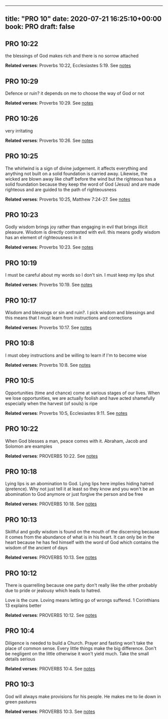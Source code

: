 
---
title: "PRO 10"
date: 2020-07-21 16:25:10+00:00
book: PRO
draft: false
---

## PRO 10:22

the blessings of God makes rich and there is no sorrow attached

**Related verses**: Proverbs 10:22, Ecclesiastes 5:19. See [notes](https://my.bible.com/notes/3478694586359734803)


## PRO 10:29

Defence or ruin? it depends on me to choose the way of God or not

**Related verses**: Proverbs 10:29. See [notes](https://my.bible.com/notes/3464620610058707660)


## PRO 10:26

very irritating

**Related verses**: Proverbs 10:26. See [notes](https://my.bible.com/notes/3464619126650823362)


## PRO 10:25

The whirlwind is a sign of divine judgement. it affects everything and anything not built on a solid foundation is carried away. Likewise, the wicked are blown away like chaff before the wind but the righteous has a solid foundation because they keep the word of God (Jesus) and are made righteous and are guided to the path of righteousness

**Related verses**: Proverbs 10:25, Matthew 7:24-27. See [notes](https://my.bible.com/notes/3464617402070459061)


## PRO 10:23

Godly wisdom brings joy rather than engaging in evil that brings illicit pleasure. Wisdom is directly contrasted with evil. this means godly wisdom has an element of righteousness in it

**Related verses**: Proverbs 10:23. See [notes](https://my.bible.com/notes/3464614435648955045)


## PRO 10:19

I must be careful about my words so I don't sin. I must keep my lips shut

**Related verses**: Proverbs 10:19. See [notes](https://my.bible.com/notes/3464610050193744517)


## PRO 10:17

Wisdom and blessings or sin and ruin?. I pick wisdom and blessings and this means that I must learn from instructions and corrections

**Related verses**: Proverbs 10:17. See [notes](https://my.bible.com/notes/3464607658375111290)


## PRO 10:8

I must obey instructions and be willing to learn if I'm to become wise

**Related verses**: Proverbs 10:8. See [notes](https://my.bible.com/notes/3464602491504288317)


## PRO 10:5

Opportunities (time and chance) come at various stages of our lives. When we lose opportunities, we are actually foolish and have acted shamefully especially when the harvest (of souls) is ripe

**Related verses**: Proverbs 10:5, Ecclesiastes 9:11. See [notes](https://my.bible.com/notes/3464600539735253552)


## PRO 10:22

When God blesses a man, peace comes with it. Abraham, Jacob and Solomon are examples

**Related verses**: PROVERBS 10:22. See [notes](https://my.bible.com/notes/2695237799192027943)


## PRO 10:18

Lying lips is an abomination to God. Lying lips here implies hiding hatred (pretence). Why not just tell it at least so they know and you won't be an abomination to God anymore or just forgive the person and be free

**Related verses**: PROVERBS 10:18. See [notes](https://my.bible.com/notes/2695229741246178050)


## PRO 10:13

Skillful and godly wisdom is found on the mouth of the discerning because it comes from the abundance of what is in his heart. It can only be in the heart because he has fed himself with the word of God which contains the wisdom of the ancient of days

**Related verses**: PROVERBS 10:13. See [notes](https://my.bible.com/notes/2695226370485379825)


## PRO 10:12

There is quarrelling because one party don't really like the other probably due to pride or jealousy which leads to hatred.

Love is the cure. Loving means letting go of wrongs suffered. 1 Corinthians 13 explains better

**Related verses**: PROVERBS 10:12. See [notes](https://my.bible.com/notes/2695224669686719207)


## PRO 10:4

Diligence is needed to build a Church. Prayer and fasting won't take the place of common sense. Every little things make the big difference. Don't be negligent on the little otherwise it won't yield much. Take the small details serious

**Related verses**: PROVERBS 10:4. See [notes](https://my.bible.com/notes/2695221128536515281)


## PRO 10:3

God will always make provisions for his people. He makes me to lie down in green pastures

**Related verses**: PROVERBS 10:3. See [notes](https://my.bible.com/notes/2694551683686196089)

